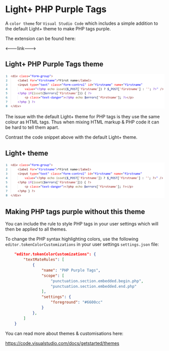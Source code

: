 # Light+ PHP Purple Tags

A `color theme` for `Visual Studio Code` which includes a simple addition to the default Light+ theme to make PHP tags purple.

The extension can be found here:

<---link--->

## Light+ PHP Purple Tags theme

![screenshot](https://raw.githubusercontent.com/xan1000/LightPlus-PHP-Purple-Tags/master/screenshots/Light%2BPhpPurpleTags.png)

The issue with the default Light+ theme for PHP tags is they use the same colour as HTML tags. Thus when mixing HTML markup & PHP code it can be hard to tell them apart.

Contrast the code snippet above with the default Light+ theme.

## Light+ theme

![screenshot](https://raw.githubusercontent.com/xan1000/LightPlus-PHP-Purple-Tags/master/screenshots/Light%2B.png)

## Making PHP tags purple without this theme

You can include the rule to style PHP tags in your user settings which will then be applied to all themes.

To change the PHP syntax highlighting colors, use the following `editor.tokenColorCustomizations` in your user settings `settings.json` file:

```json
    "editor.tokenColorCustomizations": {
        "textMateRules": [
            {
                "name": "PHP Purple Tags",
                "scope": [
                    "punctuation.section.embedded.begin.php",
                    "punctuation.section.embedded.end.php"
                ],
                "settings": {
                    "foreground": "#6600cc"
                }
            },
        ]
    }
```

You can read more about themes & customisations here:

https://code.visualstudio.com/docs/getstarted/themes
